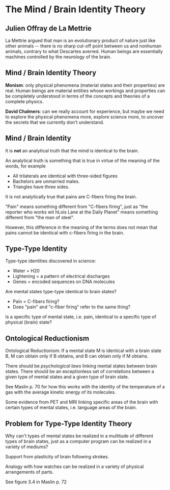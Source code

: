 # The Mind / Brain Identity Theory

## Julien Offray de La Mettrie

La Mettrie argued that man is an evolutionary product of nature just like other animals -- there is no sharp cut-off point between us and nonhuman animals, contrary to what Descartes averred. Human beings are essentially machines controlled by the neurology of the brain.

## Mind / Brain Identity Theory

**Monism**: only physical phenomena (material states and their properties) are real. Human beings are material entities whose workings and properties can be completely understood in terms of the concepts and theories of a complete physics.

**David Chalmers**: can we really account for experience, but maybe we need to explore the physical phenomena more, explore science more, to uncover the secrets that we currently don't understand.

## Mind / Brain Identity

It is **not** an analytical truth that the mind is identical to the brain.

An analytical truth is something that is true in virtue of the meaning of the words, for example

- All trilaterals are identical with three-sided figures
- Bachelors are unmarried males.
- Triangles have three sides.

It is not analytically true that pains are C-fibers firing the brain.

"Pain" means something different from "C-fibers firing", just as "the reporter who works wit hLois Lane at the Daily Planet" means something different from "the man of steel".

However, this difference in the meaning of the terms does not mean that pains cannot be identical with c-fibers firing in the brain.

## Type-Type Identity

Type-type identities discovered in science:

- Water = H20
- Lightening = a pattern of electrical discharges
- Genes = encoded sequences on DNA molecules

Are mental states type-type identical to brain states?

- Pain = C-fibers firing?
- Does "pain" and "c-fiber firing" refer to the same thing?

Is a specific type of mental state, i.e. pain, identical to a specific type of physical (brain) state?

## Ontological Reductionism

Ontological Reductionism: If a mental state M is identical with a brain state B, M can obtain only if B obtains, and B can obtain only if M obtains.

There should be *psychological laws* linking mental states between brain states. There should be an exceptionless set of correlations between a given type of mental states and a given type of brain state.

See Maslin p. 70 for how this works with the identity of the temperature of a gas with the average kinetic energy of its molecules.

Some evidence from PET and MRI linking specific areas of the brain with certain types of mental states, i.e. language areas of the brain.

## Problem for Type-Type Identity Theory

Why can't types of mental states be realized in a multitude of different types of brain states, just as a computer program can be realized in a variety of mediums?

Support from plasticity of brain following strokes.

Analogy with how watches can be realized in a variety of physical arrangements of parts.

See figure 3.4 in Maslin p. 72
